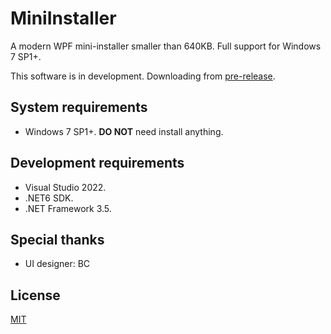 # MiniInstaller
A modern WPF mini-installer smaller than 640KB. Full support for Windows 7 SP1+.

This software is in development. Downloading from [pre-release](https://github.com/kongying-tavern/MiniInstaller/releases).

## System requirements
- Windows 7 SP1+. **DO NOT** need install anything.

## Development requirements
- Visual Studio 2022.
- .NET6 SDK.
- .NET Framework 3.5.

## Special thanks
- UI designer: BC

## License 
[MIT](./LICENSE)
